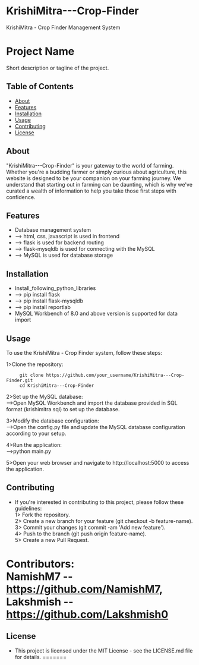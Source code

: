 
# KrishiMitra---Crop-Finder
KrishiMitra - Crop Finder Management System 

# Project Name

Short description or tagline of the project.

## Table of Contents

- [About](#about)
- [Features](#features)
- [Installation](#installation)
- [Usage](#usage)
- [Contributing](#contributing)
- [License](#license)




## About

"KrishiMitra---Crop-Finder" is your gateway to the world of farming. Whether you're a budding farmer or simply curious
            about agriculture, this website is designed to be your companion on your farming journey. We understand that
            starting out in farming can be daunting, which is why we've curated a wealth of information to help you take
            those first steps with confidence.


## Features

- Database management system 
- --> html, css, javascript is used in frontend
- --> flask is used for backend routing
- --> flask-mysqldb is used for connecting with the MySQL
- --> MySQL is used for database storage


## Installation

- Install_following_python_libraries
- --> pip install flask
- --> pip install flask-mysqldb
- --> pip install reportlab
- MySQL Workbench of 8.0 and above version is supported for data import

## Usage

 To use the KrishiMitra - Crop Finder system, follow these steps:  

 1>Clone the repository:  

         git clone https://github.com/your_username/KrishiMitra---Crop-Finder.git  
         cd KrishiMitra---Crop-Finder 

 2>Set up the MySQL database:  
-->Open MySQL Workbench and import the database provided in SQL format (krishimitra.sql) to set up the database.  

 3>Modify the database configuration:  
-->Open the config.py file and update the MySQL database configuration according to your setup.  

 4>Run the application:  
-->python main.py

 5>Open your web browser and navigate to http://localhost:5000 to access the application.


## Contributing

- If you're interested in contributing to this project, please follow these guidelines:  
 1> Fork the repository.  
 2> Create a new branch for your feature (git checkout -b feature-name).  
 3> Commit your changes (git commit -am 'Add new feature').   
4> Push to the branch (git push origin feature-name).  
 5> Create a new Pull Request.

Contributors:  
    NamishM7 -- https://github.com/NamishM7,  
    Lakshmish -- https://github.com/Lakshmish0
=======

## License

- This project is licensed under the MIT License - see the LICENSE.md file for details.
=======

